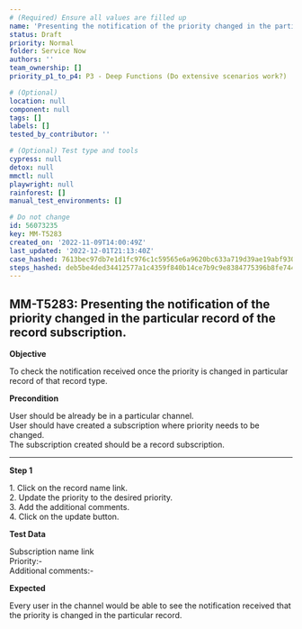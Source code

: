 ```yaml
---
# (Required) Ensure all values are filled up
name: 'Presenting the notification of the priority changed in the particular record of the record subscription.'
status: Draft
priority: Normal
folder: Service Now
authors: ''
team_ownership: []
priority_p1_to_p4: P3 - Deep Functions (Do extensive scenarios work?)

# (Optional)
location: null
component: null
tags: []
labels: []
tested_by_contributor: ''

# (Optional) Test type and tools
cypress: null
detox: null
mmctl: null
playwright: null
rainforest: []
manual_test_environments: []

# Do not change
id: 56073235
key: MM-T5283
created_on: '2022-11-09T14:00:49Z'
last_updated: '2022-12-01T21:13:40Z'
case_hashed: 7613bec97db7e1d1fc976c1c59565e6a9620bc633a719d39ae19abf9305a509139a171ff4cc815a2bd86e0b2755b3acf
steps_hashed: deb5be4ded34412577a1c4359f840b14ce7b9c9e8384775396b8fe744ae03b8dd97b3a796e194300547fb4c2f21e2b3c
---
```


<!-- (Auto-generated) Based on frontmatter's "key" and "name" -->

## MM-T5283: Presenting the notification of the priority changed in the particular record of the record subscription.

**Objective**

To check the notification received once the priority is changed in particular record of that record type.

**Precondition**

User should be already be in a particular channel.\
User should have created a subscription where priority needs to be changed.\
The subscription created should be a record subscription.

---

**Step 1**

1\. Click on the record name link.\
2\. Update the priority to the desired priority.\
3\. Add the additional comments.\
4\. Click on the update button.

**Test Data**

Subscription name link\
Priority:-\
Additional comments:-

**Expected**

Every user in the channel would be able to see the notification received that the priority is changed in the particular record.
